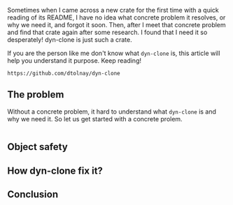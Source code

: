 Sometimes when I came across a new crate for the first time with a quick reading of its README, I have no idea what concrete problem it resolves, or why we need it, and forgot it soon. Then, after I meet that concrete problem and find that crate again after some research. I found that I need it so desperately! dyn-clone is just such a crate. 

If you are the person like me don't know what `dyn-clone` is, this article will help you understand it purpose. Keep reading!

```urlpreview
https://github.com/dtolnay/dyn-clone
```

## The problem

Without a concrete problem, it hard to understand what `dyn-clone` is and why we need it. So let us get started with a concrete prolem.

```rust

```

## Object safety

## How dyn-clone fix it?

## Conclusion

[dyn-clone]: https://github.com/dtolnay/dyn-clone
